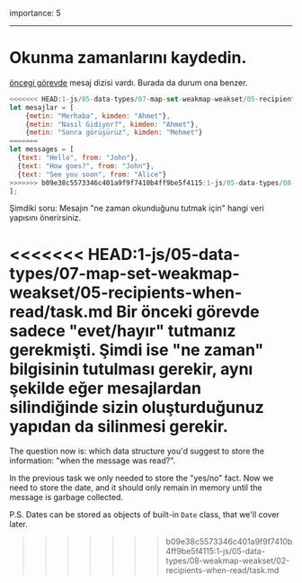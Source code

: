 importance: 5

---

# Okunma zamanlarını kaydedin.

[öncegi görevde](info:task/recipients-read) mesaj dizisi vardı. Burada da durum ona benzer.
```js
<<<<<<< HEAD:1-js/05-data-types/07-map-set-weakmap-weakset/05-recipients-when-read/task.md
let mesajlar = [
    {metin: "Merhaba", kimden: "Ahmet"},
    {metin: "Nasıl Gidiyor?", kimden: "Ahmet"},
    {metin: "Sonra görüşürüz", kimden: "Mehmet"}
=======
let messages = [
  {text: "Hello", from: "John"},
  {text: "How goes?", from: "John"},
  {text: "See you soon", from: "Alice"}
>>>>>>> b09e38c5573346c401a9f9f7410b4ff9be5f4115:1-js/05-data-types/08-weakmap-weakset/02-recipients-when-read/task.md
];
```
Şimdiki soru: Mesajın "ne zaman okunduğunu tutmak için" hangi veri yapısını önerirsiniz.

<<<<<<< HEAD:1-js/05-data-types/07-map-set-weakmap-weakset/05-recipients-when-read/task.md
Bir önceki görevde sadece "evet/hayır" tutmanız gerekmişti. Şimdi ise "ne zaman" bilgisinin tutulması gerekir, aynı şekilde eğer mesajlardan silindiğinde sizin oluşturduğunuz yapıdan da silinmesi gerekir.
=======
The question now is: which data structure you'd suggest to store the information: "when the message was read?".

In the previous task we only needed to store the "yes/no" fact. Now we need to store the date, and it should only remain in memory until the message is garbage collected.

P.S. Dates can be stored as objects of built-in `Date` class, that we'll cover later.
>>>>>>> b09e38c5573346c401a9f9f7410b4ff9be5f4115:1-js/05-data-types/08-weakmap-weakset/02-recipients-when-read/task.md
